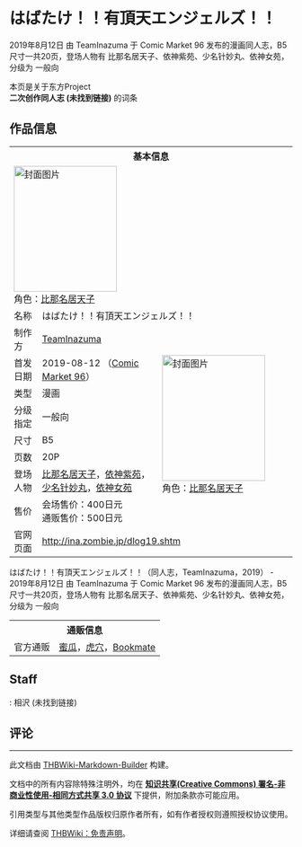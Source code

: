 # はばたけ！！有頂天エンジェルズ！！

<!-- source html: G:\repos\THBWiki-Markdown-Builder\THBWikiMarkdown\Temp\main\6\6d\ns0%3A%E3%81%AF%E3%81%B0%E3%81%9F%E3%81%91%EF%BC%81%EF%BC%81%E6%9C%89%E9%A0%82%E5%A4%A9%E3%82%A8%E3%83%B3%E3%82%B8%E3%82%A7%E3%83%AB%E3%82%BA%EF%BC%81%EF%BC%81.html -->

2019年8月12日 由 TeamInazuma 于 Comic Market 96 发布的漫画同人志，B5尺寸一共20页，登场人物有 比那名居天子、依神紫苑、少名针妙丸、依神女苑，分级为 一般向

本页是关于东方Project  
 **二次创作同人志 (未找到链接)** 的词条

## 作品信息

<table><tbody><tr><th colspan="3">基本信息</th></tr><tr><td class="cover-artwork-mobile" colspan="2"><a href="./文件-はばたけ！！有頂天エンジェルズ！！封面.png.md" class="image" title="封面图片"><img alt="封面图片" src="https://upload.thwiki.cc/thumb/4/49/%E3%81%AF%E3%81%B0%E3%81%9F%E3%81%91%EF%BC%81%EF%BC%81%E6%9C%89%E9%A0%82%E5%A4%A9%E3%82%A8%E3%83%B3%E3%82%B8%E3%82%A7%E3%83%AB%E3%82%BA%EF%BC%81%EF%BC%81%E5%B0%81%E9%9D%A2.png/183px-%E3%81%AF%E3%81%B0%E3%81%9F%E3%81%91%EF%BC%81%EF%BC%81%E6%9C%89%E9%A0%82%E5%A4%A9%E3%82%A8%E3%83%B3%E3%82%B8%E3%82%A7%E3%83%AB%E3%82%BA%EF%BC%81%EF%BC%81%E5%B0%81%E9%9D%A2.png" decoding="async" loading="lazy" width="183" height="224" srcset="https://upload.thwiki.cc/thumb/4/49/%E3%81%AF%E3%81%B0%E3%81%9F%E3%81%91%EF%BC%81%EF%BC%81%E6%9C%89%E9%A0%82%E5%A4%A9%E3%82%A8%E3%83%B3%E3%82%B8%E3%82%A7%E3%83%AB%E3%82%BA%EF%BC%81%EF%BC%81%E5%B0%81%E9%9D%A2.png/274px-%E3%81%AF%E3%81%B0%E3%81%9F%E3%81%91%EF%BC%81%EF%BC%81%E6%9C%89%E9%A0%82%E5%A4%A9%E3%82%A8%E3%83%B3%E3%82%B8%E3%82%A7%E3%83%AB%E3%82%BA%EF%BC%81%EF%BC%81%E5%B0%81%E9%9D%A2.png 1.5x, https://upload.thwiki.cc/thumb/4/49/%E3%81%AF%E3%81%B0%E3%81%9F%E3%81%91%EF%BC%81%EF%BC%81%E6%9C%89%E9%A0%82%E5%A4%A9%E3%82%A8%E3%83%B3%E3%82%B8%E3%82%A7%E3%83%AB%E3%82%BA%EF%BC%81%EF%BC%81%E5%B0%81%E9%9D%A2.png/365px-%E3%81%AF%E3%81%B0%E3%81%9F%E3%81%91%EF%BC%81%EF%BC%81%E6%9C%89%E9%A0%82%E5%A4%A9%E3%82%A8%E3%83%B3%E3%82%B8%E3%82%A7%E3%83%AB%E3%82%BA%EF%BC%81%EF%BC%81%E5%B0%81%E9%9D%A2.png 2x" data-file-width="700" data-file-height="858"></a><div class="cover-char">角色：<a href="./比那名居天子.md" title="比那名居天子">比那名居天子</a></div></td>
</tr><tr><td class="label">名称</td><td colspan="2"> はばたけ！！有頂天エンジェルズ！！ </td></tr><tr><td class="label">制作方</td><td><a href="./TeamInazuma.md" title="TeamInazuma">TeamInazuma</a></td><td class="cover-artwork" rowspan="8" style="min-width:224px;"><a href="./文件-はばたけ！！有頂天エンジェルズ！！封面.png.md" class="image" title="封面图片"><img alt="封面图片" src="https://upload.thwiki.cc/thumb/4/49/%E3%81%AF%E3%81%B0%E3%81%9F%E3%81%91%EF%BC%81%EF%BC%81%E6%9C%89%E9%A0%82%E5%A4%A9%E3%82%A8%E3%83%B3%E3%82%B8%E3%82%A7%E3%83%AB%E3%82%BA%EF%BC%81%EF%BC%81%E5%B0%81%E9%9D%A2.png/183px-%E3%81%AF%E3%81%B0%E3%81%9F%E3%81%91%EF%BC%81%EF%BC%81%E6%9C%89%E9%A0%82%E5%A4%A9%E3%82%A8%E3%83%B3%E3%82%B8%E3%82%A7%E3%83%AB%E3%82%BA%EF%BC%81%EF%BC%81%E5%B0%81%E9%9D%A2.png" decoding="async" loading="lazy" width="183" height="224" srcset="https://upload.thwiki.cc/thumb/4/49/%E3%81%AF%E3%81%B0%E3%81%9F%E3%81%91%EF%BC%81%EF%BC%81%E6%9C%89%E9%A0%82%E5%A4%A9%E3%82%A8%E3%83%B3%E3%82%B8%E3%82%A7%E3%83%AB%E3%82%BA%EF%BC%81%EF%BC%81%E5%B0%81%E9%9D%A2.png/274px-%E3%81%AF%E3%81%B0%E3%81%9F%E3%81%91%EF%BC%81%EF%BC%81%E6%9C%89%E9%A0%82%E5%A4%A9%E3%82%A8%E3%83%B3%E3%82%B8%E3%82%A7%E3%83%AB%E3%82%BA%EF%BC%81%EF%BC%81%E5%B0%81%E9%9D%A2.png 1.5x, https://upload.thwiki.cc/thumb/4/49/%E3%81%AF%E3%81%B0%E3%81%9F%E3%81%91%EF%BC%81%EF%BC%81%E6%9C%89%E9%A0%82%E5%A4%A9%E3%82%A8%E3%83%B3%E3%82%B8%E3%82%A7%E3%83%AB%E3%82%BA%EF%BC%81%EF%BC%81%E5%B0%81%E9%9D%A2.png/365px-%E3%81%AF%E3%81%B0%E3%81%9F%E3%81%91%EF%BC%81%EF%BC%81%E6%9C%89%E9%A0%82%E5%A4%A9%E3%82%A8%E3%83%B3%E3%82%B8%E3%82%A7%E3%83%AB%E3%82%BA%EF%BC%81%EF%BC%81%E5%B0%81%E9%9D%A2.png 2x" data-file-width="700" data-file-height="858"></a><div class="cover-char">角色：<a href="./比那名居天子.md" title="比那名居天子">比那名居天子</a></div></td>
</tr><tr><td class="label">首发日期</td><td>2019-08-12&#160;（<a href="/展会作品列表?e=Comic+Market%2396">Comic Market 96</a>）</td></tr><tr><td class="label">类型</td><td>漫画</td></tr><tr><td class="label">分级指定</td><td>一般向</td></tr><tr><td class="label">尺寸</td><td>B5</td></tr><tr><td class="label">页数</td><td>20P</td></tr><tr><td class="label">登场人物</td><td><a href="./比那名居天子.md" title="比那名居天子">比那名居天子</a>，<a href="./依神紫苑.md" title="依神紫苑">依神紫苑</a>，<a href="./少名针妙丸.md" title="少名针妙丸">少名针妙丸</a>，<a href="./依神女苑.md" title="依神女苑">依神女苑</a></td></tr><tr><td class="label">售价</td><td>会场售价：400日元<br>通贩售价：500日元</td></tr>
<tr><td class="label">官网页面</td><td colspan="2"><a rel="nofollow" class="external free" href="http://ina.zombie.jp/dlog19.shtm">http://ina.zombie.jp/dlog19.shtm</a></td></tr></tbody></table>

はばたけ！！有頂天エンジェルズ！！（同人志，TeamInazuma，2019） - 2019年8月12日 由 TeamInazuma 于 Comic Market 96 发布的漫画同人志，B5尺寸一共20页，登场人物有 比那名居天子、依神紫苑、少名针妙丸、依神女苑，分级为 一般向

<table><tbody><tr><th colspan="3">通贩信息</th></tr><tr><td class="label">官方通贩</td><td colspan="2"><a rel="nofollow" class="external text" href="https://www.melonbooks.co.jp/detail/detail.php?product_id=532277">蜜瓜</a>，<a rel="nofollow" class="external text" href="https://ec.toranoana.jp/tora_r/ec/item/040030760050">虎穴</a>，<a rel="nofollow" class="external text" href="https://bookmate-net.com/ec/35610">Bookmate</a></td></tr></tbody></table>



## Staff
: 相沢 (未找到链接)


## 评论




---

此文档由 [THBWiki-Markdown-Builder](https://github.com/Delsin-Yu/THBWiki-Markdown-Builder) 构建。

文档中的所有内容除特殊注明外，均在 [**知识共享(Creative Commons) 署名-非商业性使用-相同方式共享 3.0 协议**](https://creativecommons.org/licenses/by-sa/3.0/deed.zh-hans) 下提供，附加条款亦可能应用。

引用类型与其他类型作品版权归原作者所有，如有作者授权则遵照授权协议使用。

详细请查阅 [THBWiki：免责声明](https://thbwiki.cc/THBWiki:%E5%85%8D%E8%B4%A3%E5%A3%B0%E6%98%8E)。

